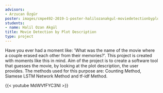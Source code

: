 ```yaml
---
advisors:
- Arzucan Özgür
poster: images/cmpe492-2019-1-poster-halilozanakgul-moviedetectionbyplot.jpg
students:
- name: Halil Ozan Akgül
title: Movie Detection by Plot Description
type: project
---
```


Have you ever had a moment like: 'What was the name of the movie where a couple erased each other from their memories?'. This project is created with moments like this in mind. Aim of the project is to create a software tool that guesses the movie, by looking at the plot description, the user provides. The methods used for this purpose are: Counting Method, Siamese LSTM Network Method and tf-idf Method.


{{< youtube MdWVfFYC3NI >}}